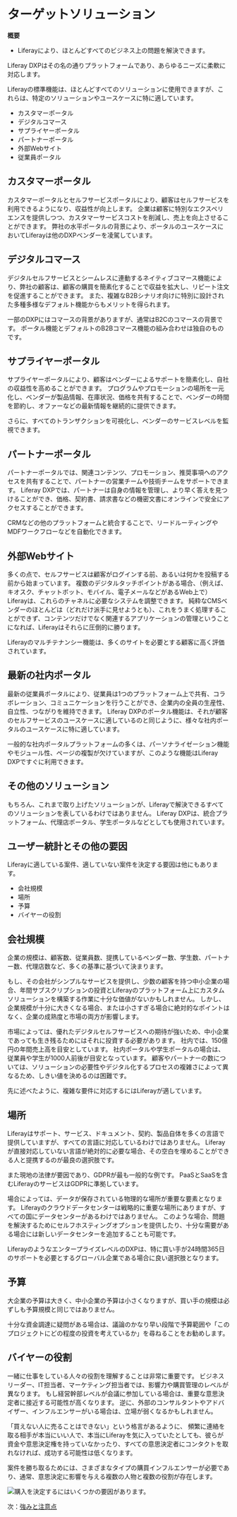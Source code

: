 # ターゲットソリューション

**概要**

* Liferayにより、ほとんどすべてのビジネス上の問題を解決できます。

Liferay DXPはその名の通りプラットフォームであり、あらゆるニーズに柔軟に対応します。

Liferayの標準機能は、ほとんどすべてのソリューションに使用できますが、これらは、特定のソリューションやユースケースに特に適しています。

* カスタマーポータル
* デジタルコマース
* サプライヤーポータル
* パートナーポータル
* 外部Webサイト
* 従業員ポータル

## カスタマーポータル

カスタマーポータルとセルフサービスポータルにより、顧客はセルフサービスを利用できるようになり、収益性が向上します。 企業は顧客に特別なエクスペリエンスを提供しつつ、カスタマーサービスコストを削減し、売上を向上させることができます。 弊社の水平ポータルの背景により、ポータルのユースケースにおいてLiferayは他のDXPベンダーを凌駕しています。

## デジタルコマース

デジタルセルフサービスとシームレスに連動するネイティブコマース機能により、弊社の顧客は、顧客の購買を簡素化することで収益を拡大し、リピート注文を促進することができます。 また、複雑なB2Bシナリオ向けに特別に設計された多種多様なデフォルト機能からもメリットを得られます。

一部のDXPにはコマースの背景がありますが、通常はB2Cのコマースの背景です。 ポータル機能とデフォルトのB2Bコマース機能の組み合わせは独自のものです。

## サプライヤーポータル

サプライヤーポータルにより、顧客はベンダーによるサポートを簡素化し、自社の収益性を高めることができます。 プログラムやプロモーションの場所を一元化し、ベンダーが製品情報、在庫状況、価格を共有することで、ベンダーの時間を節約し、オファーなどの最新情報を継続的に提供できます。

さらに、すべてのトランザクションを可視化し、ベンダーのサービスレベルを監視できます。

## パートナーポータル

パートナーポータルでは、関連コンテンツ、プロモーション、推奨事項へのアクセスを共有することで、パートナーの営業チームや技術チームをサポートできます。 Liferay DXPでは、パートナーは自身の情報を管理し、より早く答えを見つけることができ、価格、契約書、請求書などの機密文書にオンラインで安全にアクセスすることができます。

CRMなどの他のプラットフォームと統合することで、リードルーティングやMDFワークフローなどを自動化できます。

## 外部Webサイト

多くの点で、セルフサービスは顧客がログインする前、あるいは何かを投稿する前から始まっています。 複数のデジタルタッチポイントがある場合、（例えば、キオスク、チャットボット、モバイル、電子メールなどがあるWeb上で）Liferayは、これらのチャネルに必要なシステムを調整できます。 純粋なCMSベンダーのほとんどは（どれだけ派手に見せようとも）、これをうまく処理することができず、コンテンツだけでなく関連するアプリケーションの管理ということになれば、Liferayはそれらに圧倒的に勝ります。

Liferayのマルチテナンシー機能は、多くのサイトを必要とする顧客に高く評価されています。

## 最新の社内ポータル

最新の従業員ポータルにより、従業員は1つのプラットフォーム上で共有、コラボレーション、コミュニケーションを行うことができ、企業内の全員の生産性、自立性、つながりを維持できます。 Liferay DXPのポータル機能は、それが顧客のセルフサービスのユースケースに適しているのと同じように、様々な社内ポータルのユースケースに特に適しています。

一般的な社内ポータルプラットフォームの多くは、パーソナライゼーション機能やモジュール性、ページの複製が欠けていますが、このような機能はLiferay DXPですぐに利用できます。

## その他のソリューション

もちろん、これまで取り上げたソリューションが、Liferayで解決できるすべてのソリューションを表しているわけではありません。 Liferay DXPは、統合プラットフォーム、代理店ポータル、学生ポータルなどとしても使用されています。

## ユーザー統計とその他の要因

Liferayに適している案件、適していない案件を決定する要因は他にもあります。

* 会社規模
* 場所
* 予算
* バイヤーの役割

## 会社規模

企業の規模は、顧客数、従業員数、提携しているベンダー数、学生数、パートナー数、代理店数など、多くの基準に基づいて決まります。

もし、その会社がシンプルなサービスを提供し、少数の顧客を持つ中小企業の場合、年間サブスクリプションの投資とLiferayのプラットフォーム上にカスタムソリューションを構築する作業に十分な価値がないかもしれません。 しかし、企業規模が十分に大きくなる場合、または小さすぎる場合に絶対的なポイントはなく、企業の成熟度と市場の両方が影響します。

市場によっては、優れたデジタルセルフサービスへの期待が強いため、中小企業であっても生き残るためにはそれに投資する必要があります。 社内では、150億円の年間売上高を目安としています。 社内ポータルや学生ポータルの場合は、従業員や学生が1000人前後が目安となっています。 顧客やパートナーの数については、ソリューションの必要性やデジタル化するプロセスの複雑さによって異なるため、しきい値を決めるのは困難です。

先に述べたように、複雑な要件に対応するにはLiferayが適しています。

## 場所

Liferayはサポート、サービス、ドキュメント、契約、製品自体を多くの言語で提供していますが、すべての言語に対応しているわけではありません。 Liferayが直接対応していない言語が絶対的に必要な場合、その空白を埋めることができる人と提携するのが最良の選択肢です。

また現地の法律が要因であり、GDPRが最も一般的な例です。 PaaSとSaaSを含むLiferayのサービスはGDPRに準拠しています。

場合によっては、データが保存されている物理的な場所が重要な要素となります。 Liferayのクラウドデータセンターは戦略的に重要な場所にありますが、すべての国にデータセンターがあるわけではありません。 このような場合、問題を解決するためにセルフホスティングオプションを提供したり、十分な需要がある場合には新しいデータセンターを追加することも可能です。

LiferayのようなエンタープライズレベルのDXPは、特に買い手が24時間365日のサポートを必要とするグローバル企業である場合に良い選択肢となります。

## 予算

大企業の予算は大きく、中小企業の予算は小さくなりますが、買い手の規模は必ずしも予算規模と同じではありません。

十分な資金調達に疑問がある場合は、議論のかなり早い段階で予算範囲や「このプロジェクトにどの程度の投資を考えているか」を尋ねることをお勧めします。

## バイヤーの役割

一緒に仕事をしている人々の役割を理解することは非常に重要です。  ビジネスリーダー、IT担当者、マーケティング担当者では、影響力や購買管理のレベルが異なります。 もし経営幹部レベルが会議に参加している場合は、重要な意思決定者に接近する可能性が高くなります。 逆に、外部のコンサルタントやアドバイザー、インフルエンサーがいる場合は、立場が弱くなるかもしれません。

「買えない人に売ることはできない」という格言があるように、 頻繁に連絡を取る相手が本当にいい人で、本当にLiferayを気に入っていたとしても、彼らが資金や意思決定権を持っていなかったり、すべての意思決定者にコンタクトを取れなければ、成功する可能性は低くなります。

案件を勝ち取るためには、さまざまなタイプの購買インフルエンサーが必要であり、通常、意思決定に影響を与える複数の人物と複数の役割が存在します。

![購入を決定するにはいくつかの要因があります。](./target-solutions/images/01.png)

次：[強みと注意点](./strengths-and-red-flags.md)
